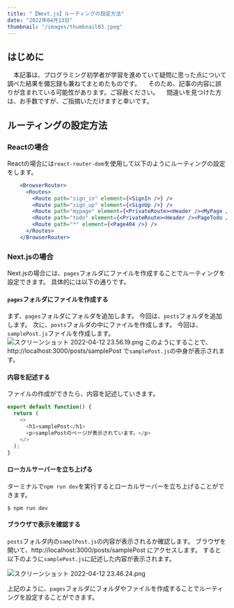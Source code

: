 ```yaml
---
title: "【Next.js】ルーティングの設定方法"
date: "2022年04月13日"
thumbnail: "/images/thumbnail03.jpeg"
---
```

## はじめに
　本記事は、プログラミング初学者が学習を進めていて疑問に思った点について調べた結果を備忘録も兼ねてまとめたものです。
　そのため、記事の内容に誤りが含まれている可能性があります。ご容赦ください。
　間違いを見つけた方は、お手数ですが、ご指摘いただけますと幸いです。

## ルーティングの設定方法
### Reactの場合
Reactの場合には`react-router-dom`を使用して以下のようにルーティングの設定をします。

```Router.jsx
    <BrowserRouter>
      <Routes>
        <Route path="sign_in" element={<SignIn />} />
        <Route path="sign_up" element={<SignUp />} />
        <Route path="mypage" element={<PrivateRoute><Header /><MyPage /></PrivateRoute>} />
        <Route path="todo" element={<PrivateRoute><Header /><PageTodo /></PrivateRoute>} />
        <Route path="*" element={<Page404 />} />
      </Routes>
    </BrowserRouter>
```

### Next.jsの場合
Next.jsの場合には、`pages`フォルダにファイルを作成することでルーティングを設定できます。
具体的には以下の通りです。

#### `pages`フォルダにファイルを作成する
まず、`pages`フォルダにフォルダを追加します。
今回は、`posts`フォルダを追加します。
次に、`posts`フォルダの中にファイルを作成します。
今回は、`samplePost.js`ファイルを作成します。
![スクリーンショット 2022-04-12 23.56.19.png](https://qiita-image-store.s3.ap-northeast-1.amazonaws.com/0/2342443/c6e6813b-28c8-8c22-eb03-cfcab27d41a8.png)
このようにすることで、http://localhost:3000/posts/samplePost で`samplePost.js`の中身が表示されます。

#### 内容を記述する
ファイルの作成ができたら、内容を記述していきます。

```samplePost.js
export default function() {
  return (
    <>
      <h1>samplePost</h1>
      <p>samplePostのページが表示されています。</p>
    </>
  );
}
```

#### ローカルサーバーを立ち上げる
ターミナルで`npm run dev`を実行するとローカルサーバーを立ち上げることができます。
```:ターミナル
$ npm run dev
```

#### ブラウザで表示を確認する
`posts`フォルダ内の`samplPost.js`の内容が表示されるか確認します。
ブラウザを開いて、http://localhost:3000/posts/samplePost にアクセスします。
すると以下のように`samplePost.js`に記述した内容が表示されます。

![スクリーンショット 2022-04-12 23.46.24.png](https://qiita-image-store.s3.ap-northeast-1.amazonaws.com/0/2342443/bc31552b-2122-0071-3c09-851aba7fba7b.png)

上記のように、`pages`フォルダにフォルダやファイルを作成することでルーティングを設定することができます。